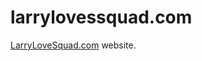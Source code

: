 # larrylovessquad.com
<a href="https://larrylovesquad.com" target="new">LarryLoveSquad.com</a> website.
